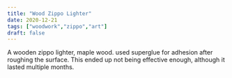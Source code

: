 ```yaml
---
title: "Wood Zippo Lighter"
date: 2020-12-21
tags: ["woodwork","zippo","art"]
draft: false
---
```


A wooden zippo lighter, maple wood. used superglue for adhesion after roughing the surface. This ended up not being effective enough, although it lasted multiple months.

  <div ID="gallery" data-nanogallery2='{
      "itemsBaseURL": "{{<s3cdn>}}/projects/wood_zippo_lighter/",
      "thumbnailWidth": "250",
      "thumbnailHeight": "250",
      "thumbnailBorderVertical": 1,
      "thumbnailBorderHorizontal": 1,
      "thumbnailLabel": {
        "position": "overImageOnBottom",
        "displayDescription": true
      },
      "thumbnailHoverEffect2": "labelAppear75|descriptionSlideUp",
      "galleryDisplayMode": "pagination",
      "galleryMaxRows": 1,
      "thumbnailAlignment": "center",
      "thumbnailOpenImage": true,
      "viewerTools":     {
        "topLeft":    "pageCounter, label",
        "topRight":   "playPauseButton, rotateLeft, rotateRight, fullscreenButton, closeButton"
       }   
    }'>
    <a href="zippo_08.jpg" data-ngthumb="zippo_08.jpg" data-ngdesc=""></a>
    <a href="zippo_05.jpg" data-ngthumb="zippo_05.jpg" data-ngdesc=""></a>
    <a href="zippo_03.jpg" data-ngthumb="zippo_03.jpg" data-ngdesc=""></a>
    <a href="zippo_04.jpg" data-ngthumb="zippo_04.jpg" data-ngdesc=""></a>
    <a href="zippo_07.jpg" data-ngthumb="zippo_07.jpg" data-ngdesc=""></a>
    <a href="zippo_06.jpg" data-ngthumb="zippo_06.jpg" data-ngdesc=""></a>
    <a href="zippo_01.mp4" data-ngthumb="zippo_01.mp4" data-ngdesc=""></a>
    <a href="zippo_02.jpg" data-ngthumb="zippo_02.jpg" data-ngdesc=""></a>
  </div>


